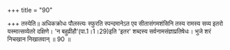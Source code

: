 +++
title = "90"

+++
तस्येति॥ अधिकक्रोधः पौलस्त्यः स्फुरति स्पन्दमानेऽत एव सीतासंगमशंसिनि तस्य रामस्य सव्य इतरो यस्मात्सव्येतरे दक्षिणे। 'न बहुव्रीहौ'(पा.1।1।29)इति 'इतर' शब्दस्य सर्वनामसंज्ञाप्रतिषेधः। भुजे शरं निचखान निखातवान् ॥ 90 ॥